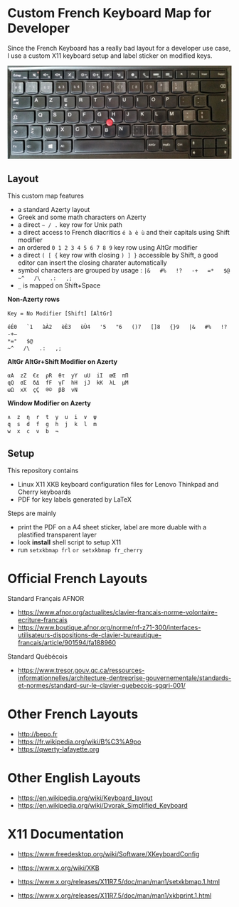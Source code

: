 # Custom French Keyboard Map for Developer

Since the French Keyboard has a really bad layout for a developer use case, I use a custom X11
keyboard setup and label sticker on modified keys.

![Thinkpad Keyboard](/thinkpad-keyboard.jpg)


## Layout

This custom map features

* a standard Azerty layout
* Greek and some math characters on Azerty
* a direct `~ / .` key row for Unix path
* a direct access to French diacritics `é à è ù` and their capitals using Shift modifier
* an ordered `0 1 2 3 4 5 6 7 8 9` key row using AltGr modifier
* a direct `( [ {` key row with closing `) ] }` accessible by Shift, a good editor can insert the closing charater automatically
* symbol characters are grouped by usage : `|&   #%   !?   -+   =*   $@   ~^   /\   .:   ,;`
* `_` is mapped on Shift+Space


**Non-Azerty rows**

`Key = No Modifier [Shift] [AltGr]`

```
éÉ0   `1   àÀ2   èÈ3   ùÙ4   '5   "6   ()7   []8   {}9   |&   #%   !?
-+—
*=°   $@
~^   /\   .:   ,;
```

**AltGr AltGr+Shift Modifier on Azerty**

```
αA  zZ  €ε  ρR  θτ  yY  uU  iI  œŒ  πΠ
qQ  σΣ  δΔ  fF  γΓ  hH  jJ  kK  λL  μM
ωΩ  xX  çÇ  ®©  βB  νN
```

**Window Modifier on Azerty**

```
∧  z  η  r  t  y  u  i  ∨  ψ
q  s  d  f  g  h  j  k  l  m
w  x  c  v  b  ¬
```

## Setup

This repository contains

* Linux X11 XKB keyboard configuration files for Lenovo Thinkpad and Cherry keyboards
* PDF for key labels generated by LaTeX

Steps are mainly

* print the PDF on a A4 sheet sticker, label are more duable with a plastified transparent layer
* look **install** shell script to setup X11
* run `setxkbmap frl` `or setxkbmap fr_cherry`

# Official French Layouts

Standard Français AFNOR

* https://www.afnor.org/actualites/clavier-francais-norme-volontaire-ecriture-francais
* https://www.boutique.afnor.org/norme/nf-z71-300/interfaces-utilisateurs-dispositions-de-clavier-bureautique-francais/article/901594/fa188960

Standard Québécois

* https://www.tresor.gouv.qc.ca/ressources-informationnelles/architecture-dentreprise-gouvernementale/standards-et-normes/standard-sur-le-clavier-quebecois-sgqri-001/

# Other French Layouts

* http://bepo.fr
* https://fr.wikipedia.org/wiki/B%C3%A9po
* https://qwerty-lafayette.org

# Other English Layouts

* https://en.wikipedia.org/wiki/Keyboard_layout
* https://en.wikipedia.org/wiki/Dvorak_Simplified_Keyboard

# X11 Documentation

* https://www.freedesktop.org/wiki/Software/XKeyboardConfig
* https://www.x.org/wiki/XKB

* https://www.x.org/releases/X11R7.5/doc/man/man1/setxkbmap.1.html
* https://www.x.org/releases/X11R7.5/doc/man/man1/xkbprint.1.html
